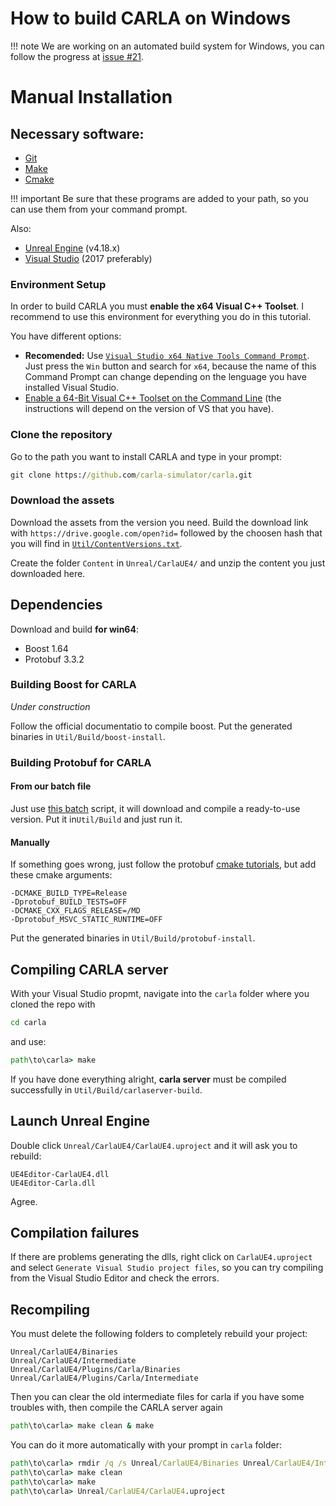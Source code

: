 <h1>How to build CARLA on Windows</h1>

!!! note
    We are working on an automated build system for Windows, you can follow
    the progress at [issue #21](https://github.com/carla-simulator/carla/issues/21).

# Manual Installation
## Necessary software:
- [Git](https://git-scm.com/downloads)
- [Make](http://gnuwin32.sourceforge.net/downlinks/make-bin-zip.php)
- [Cmake](https://cmake.org/download/)

!!! important
    Be sure that these programs are added to your path, so you can use them from your command prompt.

Also:

- [Unreal Engine](https://www.unrealengine.com/download) (v4.18.x)
- [Visual Studio](https://www.visualstudio.com/downloads/) (2017 preferably)

### Environment Setup
In order to build CARLA you must **enable the x64 Visual C++ Toolset**.
I recommend to use this environment for everything you do in this tutorial.

You have different options:

- **Recomended:** Use [`Visual Studio x64 Native Tools Command Prompt`](https://docs.microsoft.com/en-us/dotnet/framework/tools/developer-command-prompt-for-vs). Just press the `Win` button and search for `x64`, because the name of this Command Prompt can change depending on the lenguage you have installed Visual Studio.
- [Enable a 64-Bit Visual C++ Toolset on the Command Line](https://msdn.microsoft.com/en-us/library/x4d2c09s.aspx) (the instructions will depend on the version of VS that you have).

### Clone the repository
Go to the path you want to install CARLA and type in your prompt:

```cmd
git clone https://github.com/carla-simulator/carla.git
```

### Download the assets
Download the assets from the version you need. Build the download link with `https://drive.google.com/open?id=` followed by the choosen hash that you will find in [`Util/ContentVersions.txt`](https://github.com/carla-simulator/carla/blob/master/Util/ContentVersions.txt).

Create the folder `Content` in `Unreal/CarlaUE4/` and unzip the content you just downloaded here.

## Dependencies
Download and build **for win64**:

- Boost 1.64
- Protobuf 3.3.2

### Building Boost for CARLA
_Under construction_

Follow the official documentatio to compile boost.
Put the generated binaries in `Util/Build/boost-install`.

### Building Protobuf for CARLA
#### From our batch file
Just use [this batch](https://gist.github.com/marcgpuig/57946f9b684f64e5f08487089c437ea3) script, it will download and compile a ready-to-use version. Put it in`Util/Build` and just run it.

#### Manually
If something goes wrong, just follow the protobuf [cmake tutorials](https://github.com/google/protobuf/blob/master/cmake/README.md), but add these cmake arguments:

```
-DCMAKE_BUILD_TYPE=Release
-Dprotobuf_BUILD_TESTS=OFF
-DCMAKE_CXX_FLAGS_RELEASE=/MD
-Dprotobuf_MSVC_STATIC_RUNTIME=OFF
```

Put the generated binaries in `Util/Build/protobuf-install`.

## Compiling CARLA server
With your Visual Studio propmt, navigate into the `carla` folder where you cloned the repo with

```cmd
cd carla
```
and use:

```cmd
path\to\carla> make
```

If you have done everything alright, **carla server** must be compiled successfully in `Util/Build/carlaserver-build`.

## Launch Unreal Engine
Double click `Unreal/CarlaUE4/CarlaUE4.uproject` and it will ask you to rebuild:
     
    UE4Editor-CarlaUE4.dll
    UE4Editor-Carla.dll
  
Agree.

## Compilation failures
If there are problems generating the dlls, right click on `CarlaUE4.uproject` and select `Generate Visual Studio project files`, so you can try compiling from the Visual Studio Editor and check the errors.

## Recompiling
You must delete the following folders to completely rebuild your project:

```
Unreal/CarlaUE4/Binaries
Unreal/CarlaUE4/Intermediate
Unreal/CarlaUE4/Plugins/Carla/Binaries
Unreal/CarlaUE4/Plugins/Carla/Intermediate
```

Then you can clear the old intermediate files for carla if you have some troubles with, then compile the CARLA server again

```cmd
path\to\carla> make clean & make
```

You can do it more automatically with your prompt in `carla` folder:

```cmd
path\to\carla> rmdir /q /s Unreal/CarlaUE4/Binaries Unreal/CarlaUE4/Intermediate Unreal/CarlaUE4/Saved Unreal/CarlaUE4/Plugins/Carla/Binaries Unreal/CarlaUE4/Plugins/Carla/Intermediate
path\to\carla> make clean
path\to\carla> make
path\to\carla> Unreal/CarlaUE4/CarlaUE4.uproject
```
